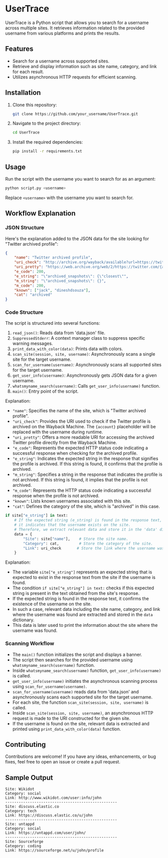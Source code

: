 # UserTrace

UserTrace is a Python script that allows you to search for a username across multiple sites. It retrieves information related to the provided username from various platforms and prints the results.

## Features
- Search for a username across supported sites.
- Retrieve and display information such as site name, category, and link for each result.
- Utilizes asynchronous HTTP requests for efficient scanning.

## Installation
1. Clone this repository:
   ```bash
   git clone https://github.com/your_username/UserTrace.git
   ```
2. Navigate to the project directory:
   ```bash
   cd UserTrace
   ```
3. Install the required dependencies:
   ```bash
   pip install -r requirements.txt
   ```

## Usage
Run the script with the username you want to search for as an argument:
```bash
python script.py <username>
```
Replace `<username>` with the username you want to search for.

## Workflow Explanation

### JSON Structure

Here's the explanation added to the JSON data for the site looking for "Twitter archived profile":

```json
{
    "name": "Twitter archived profile",
    "uri_check": "http://archive.org/wayback/available?url=https://twitter.com/{account}",
    "uri_pretty": "https://web.archive.org/web/2/https://twitter.com/{account}",
    "e_code": 200,
    "e_string": "\"archived_snapshots\": {\"closest\"",
    "m_string": "\"archived_snapshots\": {}",
    "m_code": 200,
    "known": ["jack", "dineshdsouza"],
    "cat": "archived"
}
```

### Code Structure
The script is structured into several functions:

1. `read_json()`: Reads data from 'data.json' file.
2. `SuppressedStderr`: A context manager class to suppress specific warning messages.
3. `print_data_with_color(data)`: Prints data with colors.
4. `scan_site(session, site, username)`: Asynchronously scans a single site for the target username.
5. `scan_for_username(username)`: Asynchronously scans all supported sites for the target username.
6. `get_user_info(username)`: Asynchronously gets JSON data for a given username.
7. `whatsmyname_search(username)`: Calls `get_user_info(username)` function.
8. `main()`: Entry point of the script.



Explanation:
- `"name"`: Specifies the name of the site, which is "Twitter archived profile".
- `"uri_check"`: Provides the URI used to check if the Twitter profile is archived on the Wayback Machine. The `{account}` placeholder will be replaced with the username during runtime.
- `"uri_pretty"`: Offers a more readable URI for accessing the archived Twitter profile directly from the Wayback Machine.
- `"e_code"`: Represents the expected HTTP status code indicating a successful response when checking for the archived profile.
- `"e_string"`: Indicates the expected string in the response that signifies the profile is archived. If this string is found, it confirms that the profile is archived.
- `"m_string"`: Specifies a string in the response that indicates the profile is not archived. If this string is found, it implies that the profile is not archived.
- `"m_code"`: Represents the HTTP status code indicating a successful response when the profile is not archived.
- `"known"`: Lists known usernames associated with this site.
- `"cat"`: Defines the category of the site, which is "archived" in this case.


```python
if site["e_string"] in text:
    # If the expected string (e_string) is found in the response text,
    # it indicates that the username exists on the site.
    # Therefore, we extract relevant data and store it in the 'data' dictionary.
    data = {
        "Site": site["name"],    # Store the site name.
        "Category": cat,         # Store the category of the site.
        "Link": uri_check       # Store the link where the username was found.
    }
```

Explanation:
- The variable `site["e_string"]` represents an expected string that is expected to exist in the response text from the site if the username is found.
- The condition `if site["e_string"] in text:` checks if this expected string is present in the text obtained from the site's response.
- If the expected string is found in the response text, it confirms the existence of the username on the site.
- In such a case, relevant data including the site name, category, and link where the username was found are extracted and stored in the `data` dictionary.
- This data is later used to print the information about the site where the username was found.

### Scanning Workflow
- The `main()` function initializes the script and displays a banner.
- The script then searches for the provided username using `whatsmyname_search(username)` function.
- Inside `whatsmyname_search(username)` function, `get_user_info(username)` is called.
- `get_user_info(username)` initiates the asynchronous scanning process using `scan_for_username(username)`.
- `scan_for_username(username)` reads data from 'data.json' and asynchronously scans each supported site for the target username.
- For each site, the function `scan_site(session, site, username)` is called.
- Inside `scan_site(session, site, username)`, an asynchronous HTTP request is made to the URI constructed for the given site.
- If the username is found on the site, relevant data is extracted and printed using `print_data_with_color(data)` function.

## Contributing
Contributions are welcome! If you have any ideas, enhancements, or bug fixes, feel free to open an issue or create a pull request.

## Sample Output
```--------------------------------------------------
Site: Wikidot
Category: social
Link: http://www.wikidot.com/user:info/john
--------------------------------------------------
Site: discuss.elastic.co
Category: tech
Link: https://discuss.elastic.co/u/john
--------------------------------------------------
Site: untappd
Category: social
Link: https://untappd.com/user/john/
--------------------------------------------------
Site: Sourceforge
Category: coding
Link: https://sourceforge.net/u/john/profile
```